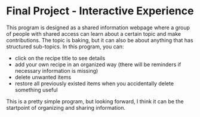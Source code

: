 # Final Project - Interactive Experience

This program is designed as a shared information webpage where a group of people with shared access can learn about a certain topic and make contributions. The topic is baking, but it can also be about anything that has structured sub-topics. In this program, you can:
* click on the recipe title to see details
* add your own recipe in an organized way (there will be reminders if necessary information is missing)
* delete unwanted items
* restore all previously existed items when you accidentally delete something useful

This is a pretty simple program, but looking forward, I think it can be the startpoint of organizing and sharing information.

